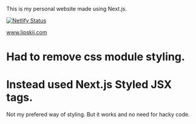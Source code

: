 This is my personal website made using Next.js.

[![Netlify Status](https://api.netlify.com/api/v1/badges/9cc7af81-8dd1-4b60-ba53-c2301fa660d9/deploy-status)](https://app.netlify.com/sites/lipskij-site/deploys)

www.lipskij.com

# Had to remove css module styling.
# Instead used Next.js Styled JSX tags.

Not my prefered way of styling. But it works and no need for hacky code.